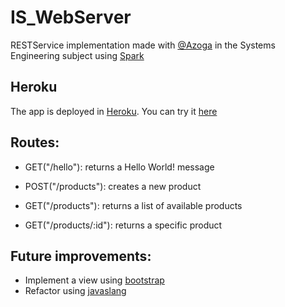 # IS_WebServer

   RESTService implementation made with [@Azoga](https://github.com/Azoga) in the Systems Engineering subject using [Spark](http://sparkjava.com/)

## Heroku

   The app is deployed in [Heroku](https://www.heroku.com/). You can try it [here](https://is-webserver.herokuapp.com)

## Routes:
    
   * GET("/hello"): returns a Hello World! message
   
   * POST("/products"): creates a new product
   
   * GET("/products"): returns a list of available products
   
   * GET("/products/:id"): returns a specific product

## Future improvements:

   * Implement a view using [bootstrap](http://getbootstrap.com/)
   * Refactor using [javaslang](http://www.javaslang.io/)